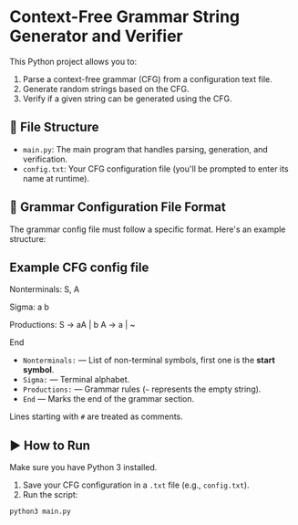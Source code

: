 # Context-Free Grammar String Generator and Verifier

This Python project allows you to:
1. Parse a context-free grammar (CFG) from a configuration text file.
2. Generate random strings based on the CFG.
3. Verify if a given string can be generated using the CFG.

## 📁 File Structure

- `main.py`: The main program that handles parsing, generation, and verification.
- `config.txt`: Your CFG configuration file (you'll be prompted to enter its name at runtime).

## 📌 Grammar Configuration File Format

The grammar config file must follow a specific format. Here's an example structure:

## Example CFG config file
Nonterminals:
S, A

Sigma:
a
b

Productions:
S -> aA | b
A -> a | ~

End

- `Nonterminals:` — List of non-terminal symbols, first one is the **start symbol**.
- `Sigma:` — Terminal alphabet.
- `Productions:` — Grammar rules (`~` represents the empty string).
- `End` — Marks the end of the grammar section.

Lines starting with `#` are treated as comments.

## ▶️ How to Run

Make sure you have Python 3 installed.

1. Save your CFG configuration in a `.txt` file (e.g., `config.txt`).
2. Run the script:

```bash
python3 main.py


